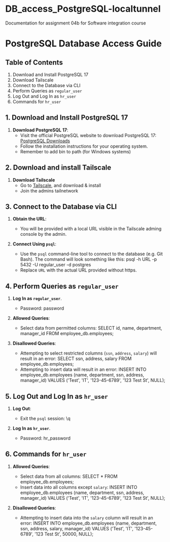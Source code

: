 # DB_access_PostgreSQL-localtunnel
Documentation for assignment 04b for Software integration course
# PostgreSQL Database Access Guide

## Table of Contents
1. Download and Install PostgreSQL 17
2. Download Tailscale
3. Connect to the Database via CLI
4. Perform Queries as `regular_user`
5. Log Out and Log In as `hr_user`
6. Commands for `hr_user`

## 1. Download and Install PostgreSQL 17

1. **Download PostgreSQL 17**:
   - Visit the official PostgreSQL website to download PostgreSQL 17: [PostgreSQL Downloads](https://www.postgresql.org/download/)
   - Follow the installation instructions for your operating system.
   - Remember to add bin to path (for Windows systems)
  
## 2. Download and install Tailscale

1. **Download Tailscale**
   - Go to [Tailscale](https://tailscale.com/download), and download & install
   - Join the admins tailnetwork

## 3. Connect to the Database via CLI

1. **Obtain the URL**:
   - You will be provided with a local URL visible in the Tailscale adming console by the admin.

2. **Connect Using `psql`**:
   - Use the `psql` command-line tool to connect to the database (e.g. Git Bash). The command will look something like this:
     psql -h URL -p 5432 -U regular_user -d postgres
   - Replace `URL` with the actual URL provided without https.

## 4. Perform Queries as `regular_user`

1. **Log In as `regular_user`**.
   - Password: password

2. **Allowed Queries**:
   - Select data from permitted columns:
     SELECT id, name, department, manager_id FROM employee_db.employees;

3. **Disallowed Queries**:
   - Attempting to select restricted columns (`ssn`, `address`, `salary`) will result in an error:
     SELECT ssn, address, salary FROM employee_db.employees;
   - Attempting to insert data will result in an error:
     INSERT INTO employee_db.employees (name, department, ssn, address, manager_id) VALUES ('Test', 'IT', '123-45-6789', '123 Test St', NULL);

## 5. Log Out and Log In as `hr_user`

1. **Log Out**:
   - Exit the `psql` session:
     \q

2. **Log In as `hr_user`**.
   - Password: hr_password

## 6. Commands for `hr_user`

1. **Allowed Queries**:
   - Select data from all columns:
     SELECT * FROM employee_db.employees;
   - Insert data into all columns except `salary`:
     INSERT INTO employee_db.employees (name, department, ssn, address, manager_id) VALUES ('Test', 'IT', '123-45-6789', '123 Test St', NULL);

2. **Disallowed Queries**:
   - Attempting to insert data into the `salary` column will result in an error:
     INSERT INTO employee_db.employees (name, department, ssn, address, salary, manager_id) VALUES ('Test', 'IT', '123-45-6789', '123 Test St', 50000, NULL);
